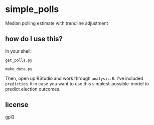 # simple_polls

Median polling estimate with trendline adjustment

## how do I use this?

In your shell:

```
get_polls.py

make_data.py
```

Then, open up RStudio and work through `analysis.R`. I've included `prediction.R` in case you want to use this simplest-possible-model to predict election outcomes.

## license

gpl3
